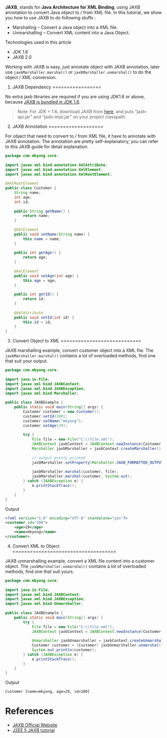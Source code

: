 **JAXB**, stands for **Java Architecture for XML Binding**, using JAXB annotation to convert Java object to / from XML file. In this tutorial, we show you how to use JAXB to do following stuffs :

* Marshalling – Convert a Java object into a XML file.
* Unmarshalling – Convert XML content into a Java Object.

Technologies used in this article

* JDK 1.6
* JAXB 2.0

Working with JAXB is easy, just annotate object with JAXB annotation, later use `jaxbMarshaller.marshal()` or `jaxbMarshaller.unmarshal()` to do the object / XML conversion.

1. JAXB Dependency
=================

No extra jaxb libraries are required if you are using JDK1.6 or above, because [JAXB is bundled in JDK 1.6](http://jaxb.java.net/guide/Which_JAXB_RI_is_included_in_which_JDK_.html).

> Note: For JDK < 1.6, download JAXB from [here](http://jaxb.java.net/), and puts “jaxb-api.jar” and “jaxb-impl.jar” on your project classpath.

2. JAXB Annotation
===================

For object that need to convert to / from XML file, it have to annotate with JAXB annotation. The annotation are pretty self-explanatory, you can refer to this JAXB guide for detail explanation.

```java
package com.mkyong.core;
 
import javax.xml.bind.annotation.XmlAttribute;
import javax.xml.bind.annotation.XmlElement;
import javax.xml.bind.annotation.XmlRootElement;
 
@XmlRootElement
public class Customer {
	String name;
	int age;
	int id;
 
	public String getName() {
		return name;
	}
 
	@XmlElement
	public void setName(String name) {
		this.name = name;
	}
 
	public int getAge() {
		return age;
	}
 
	@XmlElement
	public void setAge(int age) {
		this.age = age;
	}
 
	public int getId() {
		return id;
	}
 
	@XmlAttribute
	public void setId(int id) {
		this.id = id;
	}
}
```

3. Convert Object to XML
============================

JAXB marshalling example, convert customer object into a XML file. The `jaxbMarshaller.marshal()` contains a lot of overloaded methods, find one that suit your output.

```java
package com.mkyong.core;
 
import java.io.File;
import javax.xml.bind.JAXBContext;
import javax.xml.bind.JAXBException;
import javax.xml.bind.Marshaller;
 
public class JAXBExample {
    public static void main(String[] args) {
        Customer customer = new Customer();
        customer.setId(100);
        customer.setName("mkyong");
        customer.setAge(29);
    
        try {
            File file = new File("C:\\file.xml");
            JAXBContext jaxbContext = JAXBContext.newInstance(Customer.class);
            Marshaller jaxbMarshaller = jaxbContext.createMarshaller();
            
            // output pretty printed
            jaxbMarshaller.setProperty(Marshaller.JAXB_FORMATTED_OUTPUT, true);
            
            jaxbMarshaller.marshal(customer, file);
            jaxbMarshaller.marshal(customer, System.out);
        } catch (JAXBException e) {
            e.printStackTrace();
        }
    }
}
```

Output

```xml
<?xml version="1.0" encoding="UTF-8" standalone="yes"?>
<customer id="100">
    <age>29</age>
    <name>mkyong</name>
</customer>
```

4. Convert XML to Object
====================================

JAXB unmarshalling example, convert a XML file content into a customer object. The `jaxbMarshaller.unmarshal()` contains a lot of overloaded methods, find one that suit yours.

```java
package com.mkyong.core;
 
import java.io.File;
import javax.xml.bind.JAXBContext;
import javax.xml.bind.JAXBException;
import javax.xml.bind.Unmarshaller;
 
public class JAXBExample {
    public static void main(String[] args) {
        try {
            File file = new File("C:\\file.xml");
            JAXBContext jaxbContext = JAXBContext.newInstance(Customer.class);
            
            Unmarshaller jaxbUnmarshaller = jaxbContext.createUnmarshaller();
            Customer customer = (Customer) jaxbUnmarshaller.unmarshal(file);
            System.out.println(customer);
        } catch (JAXBException e) {
            e.printStackTrace();
        }
    }
}
```

Output

```
Customer [name=mkyong, age=29, id=100]
```


References
======================

* [JAXB Official Website](http://jaxb.java.net/)
* [J2EE 5 JAXB tutorial](http://download.oracle.com/javaee/5/tutorial/doc/bnazg.html)












